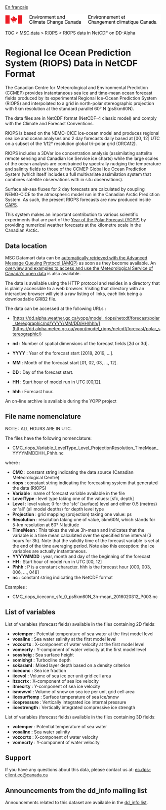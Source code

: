 [En français](readme_riops-datamart-alpha_fr.md)

![ECCC logo](../../img_eccc-logo.png)

[TOC](../../readme_en.md) > [MSC data](../readme_en.md) > [RIOPS](readme_riops_en.md) > RIOPS data in NetCDF on DD-Alpha

# Regional Ice Ocean Prediction System (RIOPS) Data in NetCDF Format

The Canadian Centre for Meteorological and Environmental Prediction (CCMEP) provides instantaneous sea ice and time-mean ocean forecast fields produced by its experimental Regional Ice-Ocean Prediction System (RIOPS) and interpolated to a grid in north-polar stereographic projection with 5km resolution at the standard parallel 60° N (ps5km60N). 

The data files are in NetCDF format (NetCDF-4 classic model) and comply with the Climate and Forecast Conventions. 

RIOPS is based on the NEMO-CICE ice-ocean model and produces regional sea ice and ocean analyses and 2 day forecasts daily based at [00, 12] UTC on a subset of the 1/12° resolution global tri-polar grid (ORCA12). 

RIOPS includes a 3DVar ice concentration analysis (assimilating sattelite remote sensing and Canadian Ice Service ice charts) while the large scales of the ocean analysis are constrained by spectrally nudging the temperature and salinity fields to those of the CCMEP Global Ice Ocean Prediction System (which itself includes a full multivariate assimilation system that combines satellite observations with in situ observations). 

Surface air-sea fluxes for 2 day forecasts are calculated by coupling NEMO-CICE to the atmospheric model run in the Canadian Arctic Prediction System. As such, the present RIOPS forecasts are now produced inside [CAPS](../nwp_caps/readme_caps_en.md).

This system makes an important contribution to various scientific experiments that are part of the [Year of the Polar Forecast (YOPP)](https://www.polarprediction.net/) by providing numerical weather forecasts at the kilometre scale in the Canadian Arctic.

## Data location 

MSC Datamart data can be [automatically retrieved with the Advanced Message Queuing Protocol (AMQP)](../../msc-datamart/amqp_en.md) as soon as they become available. An [overview and examples to access and use the Meteorological Service of Canada's open data](../../usage/readme_en.md) is also available.

The data is available using the HTTP protocol and resides in a directory that is plainly accessible to a web browser. Visiting that directory with an interactive browser will yield a raw listing of links, each link being a downloadable GRIB2 file.

The data can be accessed at the following URLs :

* [https://dd.alpha.weather.gc.ca/yopp/model_riops/netcdf/forecast/polar_stereographic/nd/YYYY/MM/DD/HH/hhh/](https://dd.alpha.meteo.gc.ca/yopp/model_riops/netcdf/forecast/polar_stereographic/)

* __nd__ : Number of spatial dimensions of the forecast fields [2d or 3d].
* __YYYY__ : Year of the forecast start [2018, 2019, ...].
* __MM__ : Month of the forecast start [01, 02, 03, ..., 12].
* __DD__ : Day of the forecast start.
* __HH__ : Start hour of model run in UTC [00,12].
* __hhh__ : Forecast hour.

An on-line archive is available during the YOPP project

## File name nomenclature 

NOTE : ALL HOURS ARE IN UTC.

The files have the following nomenclature:

* CMC_riops_Variable_LevelType_Level_ProjectionResolution_TimeMean_YYYYMMDDHH_Phhh.nc

where :

* __CMC__ : constant string indicating the data source (Canadian Meteorological Centre)
* __riops__ : constant string indicating the forecasting system that generated the data (RIOPS)
* __Variable__ : name of forecast variable available in the file 
* __LevelType__ : level type taking one of the values: [sfc, depth]
* __Level__ : level value; 0 for the 'sfc' (surface) level and either 0.5 (metres) or 'all' (all model depths) for depth level type
* __Projection__ : grid mapping (projection) taking one value: ps
* __Resolution__ : resolution taking one of value, 5km60N, which stands for 5-km resolution at 60° N latitude
* __TimeMean__ : This takes the value 3h-mean and indicates that the variable is a time mean calculated over the specified time interval (3 hours for 3h). Note that the validity time of the forecast variable is set at the end of the time averaging period. Note also this exception: the ice variables are actually instantaneous.
* __YYYYMMDD__ : year, month and day of the beginning of the forecast
* __HH__ : Start hour of model run in UTC [00, 12] 
* __Phhh__ : P is a constant character. hhh is the forecast hour [000, 003, 006, ..., 048]
* __nc__ : constant string indicating the NetCDF format


Examples : 

* CMC_riops_iiceconc_sfc_0_ps5km60N_3h-mean_2016020312_P003.nc

## List of variables

List of variables (forecast fields) available in the files containing 2D fields:

* __votemper__ :	Potential temperature of sea water at the first model level
* __vosaline__ :	Sea water salinity at the first model level
* __vozocrtx__ :	X-component of water velocity at the first model level
* __vomecrty__ :	Y-component of water velocity at the first model level
* __sossheig__ :	Sea surface height
* __somixhgt__ :	Turbocline depth
* __sokaraml__ :	Mixed layer depth based on a density criterion
* __iiceconc__ :	Sea ice  fraction	
* __iicevol__ :		Volume of sea ice per unit grid cell area
* __itzocrtx__ :	X-component of sea ice velocity	
* __itmecrty__ :	Y-component of sea ice velocity	
* __isnowvol__ :	Volume of snow on sea ice per unit grid cell area
* __iicesurftemp__ :	Surface temperature of sea ice/snow
* __iicepressure__ :	Vertically integrated ice internal pressure
* __iicestrength__ :	Vertically integrated compressive ice strength


List of variables (forecast fields) available in the files containing 3D fields:

* __votemper__ :	Potential temperature of sea water
* __vosaline__ :	Sea water salinity
* __vozocrtx__ :	X-component of water velocity
* __vomecrty__ :	Y-component of water velocity

## Support

If you have any questions about this data, please contact us at: [ec.dps-client.ec@canada.ca](mailto:ec.dps-client.ec@canada.ca)

## Announcements from the dd_info mailing list 

Announcements related to this dataset are available in the [dd_info list](https://lists.ec.gc.ca/cgi-bin/mailman/listinfo/dd_info).